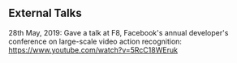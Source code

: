 ---
---

## External Talks

28th May, 2019: Gave a talk at F8, Facebook's annual developer's conference on large-scale video action recognition: https://www.youtube.com/watch?v=5RcC18WEruk
